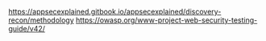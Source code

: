 https://appsecexplained.gitbook.io/appsecexplained/discovery-recon/methodology
https://owasp.org/www-project-web-security-testing-guide/v42/
